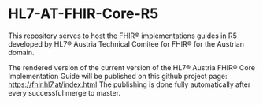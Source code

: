 # HL7-AT-FHIR-Core-R5 

This repository serves to host the FHIR® implementations guides in R5 developed by HL7® Austria Technical Comitee for FHIR® for the Austrian domain.

The rendered version of the current version of the HL7® Austria FHIR® Core Implementation Guide will be published on this github project page: https://fhir.hl7.at/index.html
The publishing is done fully automatically after every successful merge to master. 
